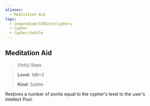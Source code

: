 ```yaml
---
aliases:
  - Meditation Aid
tags:
  - Compendium/CSRD/en/Cyphers
  - Cypher
  - Cypher/Subtle
---
```

  
    
## Meditation Aid    
>[!info] Stats    
> **Level:** 1d6+2    
> **Kind:** Subtle  
    
Restores a number of points equal to the cypher's level to the user's Intellect Pool.